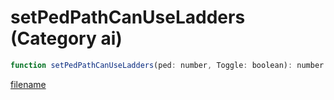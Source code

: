 # setPedPathCanUseLadders (Category ai)

```js
function setPedPathCanUseLadders(ped: number, Toggle: boolean): number
```

[filename](setPedPathCanUseLadders_m.md ':include')